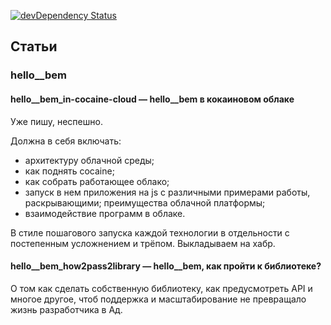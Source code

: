 [![devDependency Status](https://david-dm.org/levonet/articles/dev-status.svg)](https://david-dm.org/levonet/articles#info=devDependencies)
## Статьи

### hello__bem

#### hello__bem_in-cocaine-cloud — hello__bem в кокаиновом облаке

Уже пишу, неспешно.

Должна в себя включать:

  - архитектуру облачной среды;
  - как поднять cocaine;
  - как собрать работающее облако;
  - запуск в нем приложения на js с различными примерами работы, раскрывающими;
    преимущества облачной платформы;
  - взаимодействие программ в облаке.

В стиле пошагового запуска каждой технологии в отдельности с постепенным
усложнением и трёпом. Выкладываем на хабр.

#### hello__bem_how2pass2library — hello__bem, как пройти к библиотеке?

О том как сделать собственную библиотеку, как предусмотреть API и многое
другое, чтоб поддержка и масштабирование не превращало жизнь разработчика в Ад.
